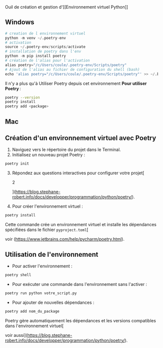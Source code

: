 
Ouil de création et gestion d'[[Environnement virtuel Python]]


## Windows
```python
# creation de l environnement virtuel
python -m venv ~/.poetry-env
# activation
source ~/.poetry-env/scripts/activate
# installation de poetry dans l'env
python -m pip install poetry
# création de l'alias pour l'activation
alias poetry="/c/Users/coule/.poetry-env/Scripts/poetry"
# Ajout de l'alias au fichier de configuration du shell (bash)
echo 'alias poetry="/c/Users/coule/.poetry-env/Scripts/poetry"' >> ~/.bashrc

```
Il n'y a plus qu'à Utiliser Poetry depuis cet environnement
**Pour utiliser Poetry** :

```bash
poetry --version
poetry install
poetry add <package>
```
## Mac

## Création d'un environnement virtuel avec Poetry

1. Naviguez vers le répertoire du projet dans le Terminal.
2. Initialisez un nouveau projet Poetry :

```bash
poetry init
```

3. Répondez aux questions interactives pour configurer votre projet[
    
    2
    
    ](https://blog.stephane-robert.info/docs/developper/programmation/python/poetry/).
4. Pour créer l'environnement virtuel :

```bash
poetry install
```

Cette commande crée un environnement virtuel et installe les dépendances spécifiées dans le fichier `pyproject.toml`[

voir (https://www.jetbrains.com/help/pycharm/poetry.html).

## Utilisation de l'environnement

- Pour activer l'environnement :

```bash
poetry shell
```

- Pour exécuter une commande dans l'environnement sans l'activer :


```bash
poetry run python votre_script.py
```

- Pour ajouter de nouvelles dépendances :

```bash
poetry add nom_du_package
```

Poetry gère automatiquement les dépendances et les versions compatibles dans l'environnement virtuel[

voir aussi](https://blog.stephane-robert.info/docs/developper/programmation/python/poetry/).

